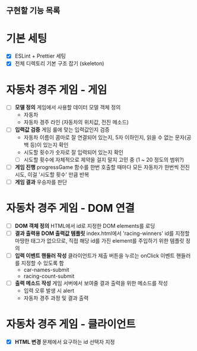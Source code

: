 ## 구현할 기능 목록

# 기본 세팅

- [x] ESLint + Prettier 세팅
- [x] 전체 디렉토리 기본 구조 잡기 (skeleton)

# 자동차 경주 게임 - 게임

- [ ] **모델 정의** 게임에서 사용할 데이터 모델 객체 정의
  - 자동차
  - 자동차 경주 라인 (자동차의 위치값, 전진 메소드)
- [ ] **입력값 검증** 게임 룰에 맞는 입력값인지 검증
  - 자동차 이름이 콤마로 잘 연결되어 있는지, 5자 이하인지, 읽을 수 없는 문자(공백 등)이 있는지 확인
  - 시도할 횟수가 숫자로 잘 입력되어 있는지 확인
  - [ ] 시도할 횟수에 자체적으로 제약을 걸지 말지 고민 중 (1 ~ 20 정도의 범위?)
- [ ] **게임 진행** progressGame 함수를 한번 호출할 때마다 모든 자동차가 한번씩 전진 시도, 이걸 '시도할 횟수' 만큼 반복
- [ ] **게임 결과** 우승자를 판단

# 자동차 경주 게임 - DOM 연결

- [ ] **DOM 객체 정의** HTML에서 id로 지정한 DOM elements를 로딩
- [ ] **결과 출력용 DOM 출력값 템플릿** index.html에서 'racing-winners' id를 지정할 마땅한 태그가 없으므로, 직접 해당 id를 가진 element를 주입하기 위한 템플릿 정의
- [ ] **입력 이벤트 핸들러 작성** 클라이언트가 제출 버튼을 누르는 onClick 이벤트 핸들러를 지정할 수 있도록 함
  - car-names-submit
  - racing-count-submit
- [ ] **출력 메소드 작성** 게임 서버에서 보여줄 결과 출력을 위한 메소드를 작성
  - 입력 오류 발생 시 alert
  - 자동차 경주 과정 및 결과 출력

# 자동차 경주 게임 - 클라이언트

- [x] **HTML 변경** 문제에서 요구하는 id 선택자 지정
